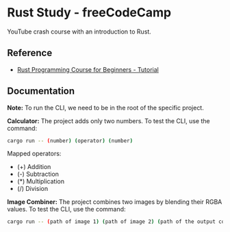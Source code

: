# Rust Study - freeCodeCamp

YouTube crash course with an introduction to Rust.

## Reference

- [Rust Programming Course for Beginners - Tutorial](https://www.youtube.com/watch?v=MsocPEZBd-M)

## Documentation

**Note:** To run the CLI, we need to be in the root of the specific project.

**Calculator:** The project adds only two numbers. To test the CLI, use the command:

```bash
cargo run -- (number) (operator) (number)
```

Mapped operators:

- (+) Addition
- (-) Subtraction
- (*) Multiplication
- (/) Division

**Image Combiner:** The project combines two images by blending their RGBA values. To test the CLI, use the command:

```bash
cargo run -- (path of image 1) (path of image 2) (path of the output combined image)
```